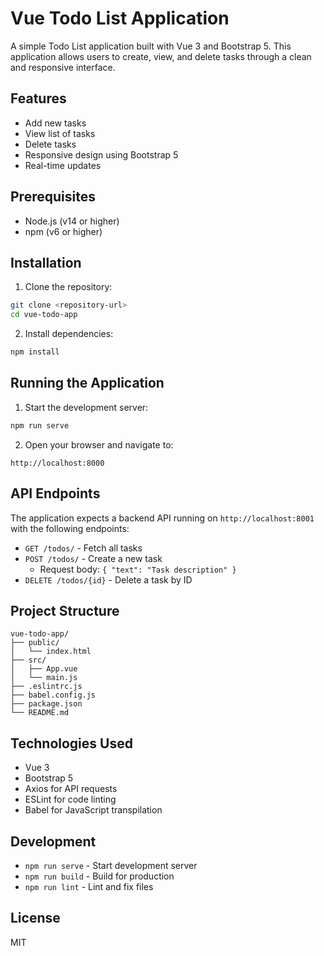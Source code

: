 # Vue Todo List Application

A simple Todo List application built with Vue 3 and Bootstrap 5. This application allows users to create, view, and delete tasks through a clean and responsive interface.

## Features

- Add new tasks
- View list of tasks
- Delete tasks
- Responsive design using Bootstrap 5
- Real-time updates

## Prerequisites

- Node.js (v14 or higher)
- npm (v6 or higher)

## Installation

1. Clone the repository:
```bash
git clone <repository-url>
cd vue-todo-app
```

2. Install dependencies:
```bash
npm install
```

## Running the Application

1. Start the development server:
```bash
npm run serve
```

2. Open your browser and navigate to:
```
http://localhost:8000
```

## API Endpoints

The application expects a backend API running on `http://localhost:8001` with the following endpoints:

- `GET /todos/` - Fetch all tasks
- `POST /todos/` - Create a new task
  - Request body: `{ "text": "Task description" }`
- `DELETE /todos/{id}` - Delete a task by ID

## Project Structure

```
vue-todo-app/
├── public/
│   └── index.html
├── src/
│   ├── App.vue
│   └── main.js
├── .eslintrc.js
├── babel.config.js
├── package.json
└── README.md
```

## Technologies Used

- Vue 3
- Bootstrap 5
- Axios for API requests
- ESLint for code linting
- Babel for JavaScript transpilation

## Development

- `npm run serve` - Start development server
- `npm run build` - Build for production
- `npm run lint` - Lint and fix files

## License

MIT 